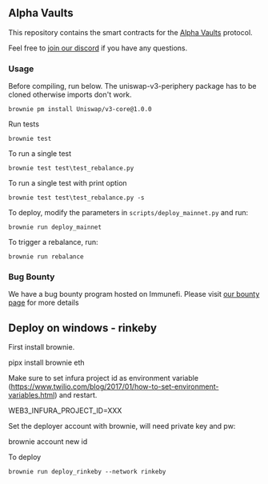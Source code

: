 ## Alpha Vaults

This repository contains the smart contracts for the [Alpha Vaults](https://alpha.charm.fi/) protocol.

Feel free to [join our discord](https://discord.gg/6BY3Fq2) if you have any questions.


### Usage

Before compiling, run below. The uniswap-v3-periphery package has to be cloned
otherwise imports don't work.

`brownie pm install Uniswap/v3-core@1.0.0`

Run tests

`brownie test`

To run a single test

`brownie test test\test_rebalance.py`

To run a single test with print option

`brownie test test\test_rebalance.py -s`

To deploy, modify the parameters in `scripts/deploy_mainnet.py` and run:

`brownie run deploy_mainnet`

To trigger a rebalance, run:

`brownie run rebalance`


### Bug Bounty

We have a bug bounty program hosted on Immunefi. Please visit [our bounty page](https://immunefi.com/bounty/charm/) for more details


## Deploy on windows - rinkeby
First install brownie.

pipx install brownie eth

Make sure to set infura project id as environment variable (https://www.twilio.com/blog/2017/01/how-to-set-environment-variables.html) and restart.

WEB3_INFURA_PROJECT_ID=XXX

Set the deployer account with brownie, will need private key and pw:

brownie account new id

To deploy

`brownie run deploy_rinkeby --network rinkeby`

